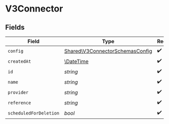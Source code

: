 # V3Connector


## Fields

| Field                                                                              | Type                                                                               | Required                                                                           | Description                                                                        |
| ---------------------------------------------------------------------------------- | ---------------------------------------------------------------------------------- | ---------------------------------------------------------------------------------- | ---------------------------------------------------------------------------------- |
| `config`                                                                           | [Shared\V3ConnectorSchemasConfig](../../Models/Shared/V3ConnectorSchemasConfig.md) | :heavy_check_mark:                                                                 | N/A                                                                                |
| `createdAt`                                                                        | [\DateTime](https://www.php.net/manual/en/class.datetime.php)                      | :heavy_check_mark:                                                                 | N/A                                                                                |
| `id`                                                                               | *string*                                                                           | :heavy_check_mark:                                                                 | N/A                                                                                |
| `name`                                                                             | *string*                                                                           | :heavy_check_mark:                                                                 | N/A                                                                                |
| `provider`                                                                         | *string*                                                                           | :heavy_check_mark:                                                                 | N/A                                                                                |
| `reference`                                                                        | *string*                                                                           | :heavy_check_mark:                                                                 | N/A                                                                                |
| `scheduledForDeletion`                                                             | *bool*                                                                             | :heavy_check_mark:                                                                 | N/A                                                                                |